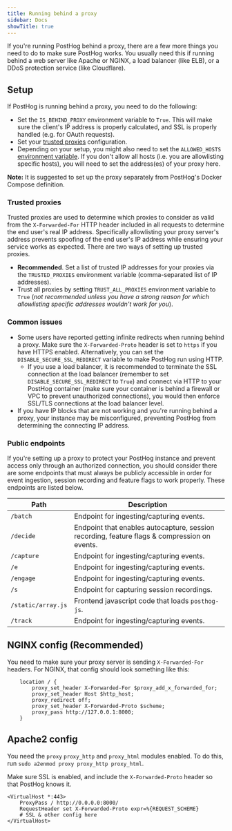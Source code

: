 ```yaml
---
title: Running behind a proxy
sidebar: Docs
showTitle: true
---
```


If you're running PostHog behind a proxy, there are a few more things you need to do to make sure PostHog works. You usually need this if running behind a web server like Apache or NGINX, a load balancer (like ELB), or a DDoS protection service (like Cloudflare).

## Setup

If PostHog is running behind a proxy, you need to do the following:

-   Set the `IS_BEHIND_PROXY` environment variable to `True`. This will make sure the client's IP address is properly calculated, and SSL is properly handled (e.g. for OAuth requests).
-   Set your [trusted proxies](#trusted-proxies) configuration.
-   Depending on your setup, you might also need to set the `ALLOWED_HOSTS` [environment variable](/docs/self-host/configure/environment-variables). If you don't allow all hosts (i.e. you are allowlisting specific hosts), you will need to set the address(es) of your proxy here.

<div class='note-block'><b>Note:</b> It is suggested to set up the proxy separately from PostHog's Docker Compose definition.</div>

### Trusted proxies

Trusted proxies are used to determine which proxies to consider as valid from the `X-Forwarded-For` HTTP header included in all requests to determine the end user's real IP address. Specifically allowlisting your proxy server's address prevents spoofing of the end user's IP address while ensuring your service works as expected. There are two ways of setting up trusted proxies.

-   **Recommended**. Set a list of trusted IP addresses for your proxies via the `TRUSTED_PROXIES` environment variable (comma-separated list of IP addresses).
-   Trust all proxies by setting `TRUST_ALL_PROXIES` environment variable to `True` (_not recommended unless you have a strong reason for which allowlisting specific addresses wouldn't work for you_).

### Common issues

-   Some users have reported getting infinite redirects when running behind a proxy. Make sure the `X-Forwarded-Proto` header is set to `https` if you have HTTPS enabled. Alternatively, you can set the `DISABLE_SECURE_SSL_REDIRECT` variable to make PostHog run using HTTP.
    -   If you use a load balancer, it is recommended to terminate the SSL connection at the load balancer (remember to set `DISABLE_SECURE_SSL_REDIRECT` to `True`) and connect via HTTP to your PostHog container (make sure your container is behind a firewall or VPC to prevent unauthorized connections), you would then enforce SSL/TLS connections at the load balancer level.
-   If you have IP blocks that are not working and you're running behind a proxy, your instance may be misconfigured, preventing PostHog from determining the connecting IP address.

### Public endpoints

If you're setting up a proxy to protect your PostHog instance and prevent access only through an authorized connection, you should consider there are some endpoints that must always be publicly accessible in order for event ingestion, session recording and feature flags to work properly. These endpoints are listed below.

| Path               | Description                                                                                  |
| ------------------ | -------------------------------------------------------------------------------------------- |
| `/batch`           | Endpoint for ingesting/capturing events.                                                     |
| `/decide`          | Endpoint that enables autocapture, session recording, feature flags & compression on events. |
| `/capture`         | Endpoint for ingesting/capturing events.                                                     |
| `/e`               | Endpoint for ingesting/capturing events.                                                     |
| `/engage`          | Endpoint for ingesting/capturing events.                                                     |
| `/s`               | Endpoint for capturing session recordings.                                                   |
| `/static/array.js` | Frontend javascript code that loads `posthog-js`.                                            |
| `/track`           | Endpoint for ingesting/capturing events.                                                     |

## NGINX config (Recommended)

You need to make sure your proxy server is sending `X-Forwarded-For` headers. For NGINX, that config should look something like this:

```nginx
    location / {
        proxy_set_header X-Forwarded-For $proxy_add_x_forwarded_for;
        proxy_set_header Host $http_host;
        proxy_redirect off;
        proxy_set_header X-Forwarded-Proto $scheme;
        proxy_pass http://127.0.0.1:8000;
    }
```

## Apache2 config

You need the `proxy` `proxy_http` and `proxy_html` modules enabled.
To do this, run `sudo a2enmod proxy proxy_http proxy_html`.

Make sure SSL is enabled, and include the `X-Forwarded-Proto` header so that PostHog knows it.

```apacheconf
<VirtualHost *:443>
    ProxyPass / http://0.0.0.0:8000/
    RequestHeader set X-Forwarded-Proto expr=%{REQUEST_SCHEME}
    # SSL & other config here
</VirtualHost>
```
